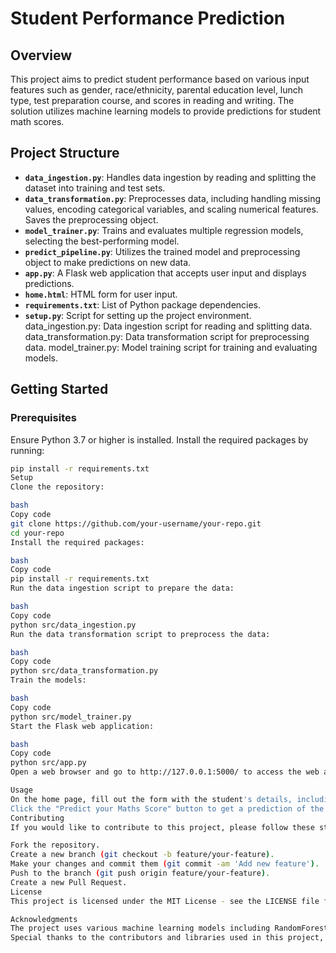 # Student Performance Prediction

## Overview

This project aims to predict student performance based on various input features such as gender, race/ethnicity, parental education level, lunch type, test preparation course, and scores in reading and writing. The solution utilizes machine learning models to provide predictions for student math scores.

## Project Structure

- **`data_ingestion.py`**: Handles data ingestion by reading and splitting the dataset into training and test sets.
- **`data_transformation.py`**: Preprocesses data, including handling missing values, encoding categorical variables, and scaling numerical features. Saves the preprocessing object.
- **`model_trainer.py`**: Trains and evaluates multiple regression models, selecting the best-performing model.
- **`predict_pipeline.py`**: Utilizes the trained model and preprocessing object to make predictions on new data.
- **`app.py`**: A Flask web application that accepts user input and displays predictions.
- **`home.html`**: HTML form for user input.
- **`requirements.txt`**: List of Python package dependencies.
- **`setup.py`**: Script for setting up the project environment.
data_ingestion.py: Data ingestion script for reading and splitting data.
data_transformation.py: Data transformation script for preprocessing data.
model_trainer.py: Model training script for training and evaluating models.
## Getting Started

### Prerequisites

Ensure Python 3.7 or higher is installed. Install the required packages by running:

```bash
pip install -r requirements.txt
Setup
Clone the repository:

bash
Copy code
git clone https://github.com/your-username/your-repo.git
cd your-repo
Install the required packages:

bash
Copy code
pip install -r requirements.txt
Run the data ingestion script to prepare the data:

bash
Copy code
python src/data_ingestion.py
Run the data transformation script to preprocess the data:

bash
Copy code
python src/data_transformation.py
Train the models:

bash
Copy code
python src/model_trainer.py
Start the Flask web application:

bash
Copy code
python src/app.py
Open a web browser and go to http://127.0.0.1:5000/ to access the web application.

Usage
On the home page, fill out the form with the student's details, including gender, race/ethnicity, parental education level, lunch type, test preparation course, and scores in reading and writing.
Click the "Predict your Maths Score" button to get a prediction of the student's performance.
Contributing
If you would like to contribute to this project, please follow these steps:

Fork the repository.
Create a new branch (git checkout -b feature/your-feature).
Make your changes and commit them (git commit -am 'Add new feature').
Push to the branch (git push origin feature/your-feature).
Create a new Pull Request.
License
This project is licensed under the MIT License - see the LICENSE file for details.

Acknowledgments
The project uses various machine learning models including RandomForestRegressor, XGBRegressor, and CatBoostRegressor.
Special thanks to the contributors and libraries used in this project, including Scikit-learn, XGBoost, CatBoost, and Flask.
